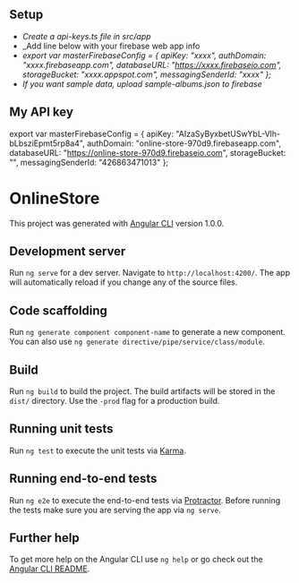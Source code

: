 ## Setup

* _Create a api-keys.ts file in src/app_
* _Add line below with your firebase web app info
* _export var masterFirebaseConfig = {
    apiKey: "xxxx",
    authDomain: "xxxx.firebaseapp.com",
    databaseURL: "https://xxxx.firebaseio.com",
    storageBucket: "xxxx.appspot.com",
    messagingSenderId: "xxxx"
  };_
* _If you want sample data, upload sample-albums.json to firebase_

## My API key
export var masterFirebaseConfig = {
  apiKey: "AIzaSyByxbetUSwYbL-Vlh-bLbsziEpmt5rp8a4",
  authDomain: "online-store-970d9.firebaseapp.com",
  databaseURL: "https://online-store-970d9.firebaseio.com",
  storageBucket: "",
  messagingSenderId: "426863471013"
};

# OnlineStore

This project was generated with [Angular CLI](https://github.com/angular/angular-cli) version 1.0.0.

## Development server

Run `ng serve` for a dev server. Navigate to `http://localhost:4200/`. The app will automatically reload if you change any of the source files.

## Code scaffolding

Run `ng generate component component-name` to generate a new component. You can also use `ng generate directive/pipe/service/class/module`.

## Build

Run `ng build` to build the project. The build artifacts will be stored in the `dist/` directory. Use the `-prod` flag for a production build.

## Running unit tests

Run `ng test` to execute the unit tests via [Karma](https://karma-runner.github.io).

## Running end-to-end tests

Run `ng e2e` to execute the end-to-end tests via [Protractor](http://www.protractortest.org/).
Before running the tests make sure you are serving the app via `ng serve`.

## Further help

To get more help on the Angular CLI use `ng help` or go check out the [Angular CLI README](https://github.com/angular/angular-cli/blob/master/README.md).
